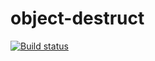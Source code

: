 # object-destruct
[![Build status](https://ci.appveyor.com/api/projects/status/5tg465ja974c4qod?svg=true)](https://ci.appveyor.com/project/RebikHub/object-destruct)